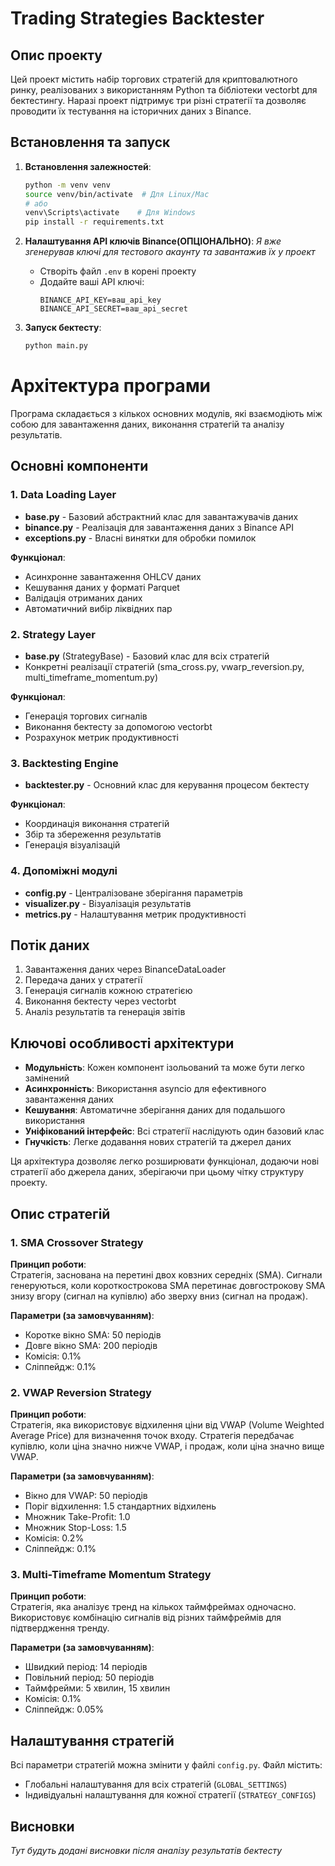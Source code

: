 # Trading Strategies Backtester

## Опис проекту

Цей проект містить набір торгових стратегій для криптовалютного ринку, реалізованих з використанням Python та бібліотеки vectorbt для бектестингу. Наразі проект підтримує три різні стратегії та дозволяє проводити їх тестування на історичних даних з Binance.

## Встановлення та запуск

1. **Встановлення залежностей**:
   ```bash
   python -m venv venv
   source venv/bin/activate  # Для Linux/Mac
   # або
   venv\Scripts\activate    # Для Windows
   pip install -r requirements.txt
   ```

2. **Налаштування API ключів Binance(ОПЦІОНАЛЬНО)**:
    *Я вже згенерував ключі для тестового акаунту та завантажив їх у проект*
   - Створіть файл `.env` в корені проекту
   - Додайте ваші API ключі:
     ```
     BINANCE_API_KEY=ваш_api_key
     BINANCE_API_SECRET=ваш_api_secret
     ```
   

3. **Запуск бектесту**:
   ```bash
   python main.py
   ```
# Архітектура програми

Програма складається з кількох основних модулів, які взаємодіють між собою для завантаження даних, виконання стратегій та аналізу результатів.

## Основні компоненти

### 1. Data Loading Layer
- **base.py** - Базовий абстрактний клас для завантажувачів даних
- **binance.py** - Реалізація для завантаження даних з Binance API
- **exceptions.py** - Власні винятки для обробки помилок

**Функціонал**:
- Асинхронне завантаження OHLCV даних
- Кешування даних у форматі Parquet
- Валідація отриманих даних
- Автоматичний вибір ліквідних пар

### 2. Strategy Layer
- **base.py** (StrategyBase) - Базовий клас для всіх стратегій
- Конкретні реалізації стратегій (sma_cross.py, vwarp_reversion.py, multi_timeframe_momentum.py)

**Функціонал**:
- Генерація торгових сигналів
- Виконання бектесту за допомогою vectorbt
- Розрахунок метрик продуктивності

### 3. Backtesting Engine
- **backtester.py** - Основний клас для керування процесом бектесту

**Функціонал**:
- Координація виконання стратегій
- Збір та збереження результатів
- Генерація візуалізацій

### 4. Допоміжні модулі
- **config.py** - Централізоване зберігання параметрів
- **visualizer.py** - Візуалізація результатів
- **metrics.py** - Налаштування метрик продуктивності

## Потік даних

1. Завантаження даних через BinanceDataLoader
2. Передача даних у стратегії
3. Генерація сигналів кожною стратегією
4. Виконання бектесту через vectorbt
5. Аналіз результатів та генерація звітів

## Ключові особливості архітектури

- **Модульність**: Кожен компонент ізольований та може бути легко замінений
- **Асинхронність**: Використання asyncio для ефективного завантаження даних
- **Кешування**: Автоматичне зберігання даних для подальшого використання
- **Уніфікований інтерфейс**: Всі стратегії наслідують один базовий клас
- **Гнучкість**: Легке додавання нових стратегій та джерел даних

Ця архітектура дозволяє легко розширювати функціонал, додаючи нові стратегії або джерела даних, зберігаючи при цьому чітку структуру проекту.
## Опис стратегій

### 1. SMA Crossover Strategy

**Принцип роботи**:  
Стратегія, заснована на перетині двох ковзних середніх (SMA). Сигнали генеруються, коли короткострокова SMA перетинає довгострокову SMA знизу вгору (сигнал на купівлю) або зверху вниз (сигнал на продаж).

**Параметри (за замовчуванням)**:
- Коротке вікно SMA: 50 періодів
- Довге вікно SMA: 200 періодів
- Комісія: 0.1%
- Сліппейдж: 0.1%

### 2. VWAP Reversion Strategy

**Принцип роботи**:  
Стратегія, яка використовує відхилення ціни від VWAP (Volume Weighted Average Price) для визначення точок входу. Стратегія передбачає купівлю, коли ціна значно нижче VWAP, і продаж, коли ціна значно вище VWAP.

**Параметри (за замовчуванням)**:
- Вікно для VWAP: 50 періодів
- Поріг відхилення: 1.5 стандартних відхилень
- Множник Take-Profit: 1.0
- Множник Stop-Loss: 1.5
- Комісія: 0.2%
- Сліппейдж: 0.1%

### 3. Multi-Timeframe Momentum Strategy

**Принцип роботи**:  
Стратегія, яка аналізує тренд на кількох таймфреймах одночасно. Використовує комбінацію сигналів від різних таймфреймів для підтвердження тренду.

**Параметри (за замовчуванням)**:
- Швидкий період: 14 періодів
- Повільний період: 50 періодів
- Таймфрейми: 5 хвилин, 15 хвилин
- Комісія: 0.1%
- Сліппейдж: 0.05%

## Налаштування стратегій

Всі параметри стратегій можна змінити у файлі `config.py`. Файл містить:
- Глобальні налаштування для всіх стратегій (`GLOBAL_SETTINGS`)
- Індивідуальні налаштування для кожної стратегії (`STRATEGY_CONFIGS`)

## Висновки

*Тут будуть додані висновки після аналізу результатів бектесту*